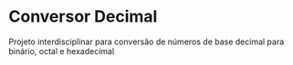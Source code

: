 # Conversor Decimal
 Projeto interdisciplinar para conversão de números de base decimal para binário, octal e hexadecimal
